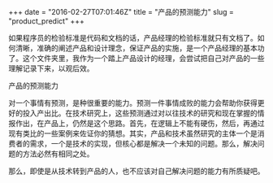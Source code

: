 +++
date = "2016-02-27T07:01:46Z"
title = "产品的预测能力"
slug = "product_predict"
+++

如果程序员的检验标准是代码和文档的话，产品经理的检验标准就只有文档了。如何清晰，准确的阐述产品和设计理念，保证产品的实施，是一个产品经理的基本功了。这个文件夹里，我作为一个踏上产品设计的经理，会尝试把自己对产品的一些理解记录下来，以观后效。

产品的预测能力

对一个事情有预测，是种很重要的能力。预测一件事情成败的能力会帮助你获得更好的投入产出比。在技术研究上，这些预测通过对以往技术的研究和现在掌握的情报作出，在产品上，仍然是这个思路。首先，在逻辑上不能有硬伤，然后，再通过现有类比的一些案例来佐证你的猜想。其实，产品和技术虽然研究的主体一个是消费者的需求，一个是技术的实现，但核心都是解决一个未知的问题。那么，解决问题的方法必然有相同之处。

那么，即使是从技术转到产品的人，也不应该对自己解决问题的能力有所质疑吧。
